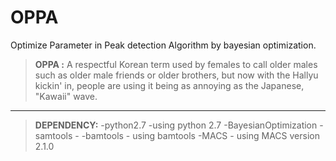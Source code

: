 # OPPA
Optimize Parameter in Peak detection Algorithm by bayesian optimization.

> **OPPA :** A respectful Korean term used by females to call older males such as older male friends or older brothers, but now with the Hallyu kickin' in, people are using it being as annoying as the Japanese, "Kawaii" wave.


--------


>**DEPENDENCY:**
>-python2.7 -using python 2.7
>-BayesianOptimization
>-samtools - 
>-bamtools - using bamtools
>-MACS - using MACS version 2.1.0
